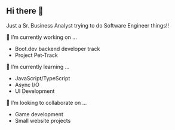 ## Hi there 👋
Just a Sr. Business Analyst trying to do Software Engineer things!!

🔭 I’m currently working on ...
<ul>
  <li>Boot.dev backend developer track</li>
  <li>Project Pet-Track</li>
</ul>

🌱 I’m currently learning ...
<ul>
  <li>JavaScript/TypeScript</li>
  <li>Async I/O</li>
  <li>UI Development</li>
</ul>

👯 I’m looking to collaborate on ...
<ul>
  <li>Game development</li>
  <li>Small website projects</li>
</ul>

<!--
**OmegaZerg/OmegaZerg** is a ✨ _special_ ✨ repository because its `README.md` (this file) appears on your GitHub profile.

Here are some ideas to get you started:

- 🔭 I’m currently working on ...
- 🌱 I’m currently learning ...
- 👯 I’m looking to collaborate on ...
- 🤔 I’m looking for help with ...
- 💬 Ask me about ...
- 📫 How to reach me: ...
- 😄 Pronouns: ...
- ⚡ Fun fact: ...
-->

